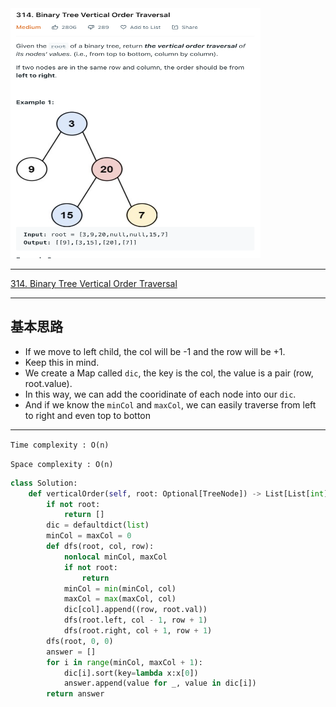 <img src="2022-11-14-16-20-28.png" width="400" height="400"/>

___
[314. Binary Tree Vertical Order Traversal](https://leetcode.com/problems/binary-tree-vertical-order-traversal/)
___

## 基本思路
* If we move to left child, the col will be -1 and the row will be +1.
* Keep this in mind.
* We create a Map called `dic`, the key is the col, the value is a pair (row, root.value).
* In this way, we can add the cooridinate of each node into our `dic`.
* And if we know the `minCol` and `maxCol`, we can easily traverse from left to right and even top to botton

___

`Time complexity : O(n)`

`Space complexity : O(n)`
```python
class Solution:
    def verticalOrder(self, root: Optional[TreeNode]) -> List[List[int]]:
        if not root:
            return []
        dic = defaultdict(list)
        minCol = maxCol = 0
        def dfs(root, col, row):
            nonlocal minCol, maxCol
            if not root:
                return
            minCol = min(minCol, col)
            maxCol = max(maxCol, col)
            dic[col].append((row, root.val))
            dfs(root.left, col - 1, row + 1)
            dfs(root.right, col + 1, row + 1)
        dfs(root, 0, 0)
        answer = []
        for i in range(minCol, maxCol + 1):
            dic[i].sort(key=lambda x:x[0])
            answer.append(value for _, value in dic[i])
        return answer
```